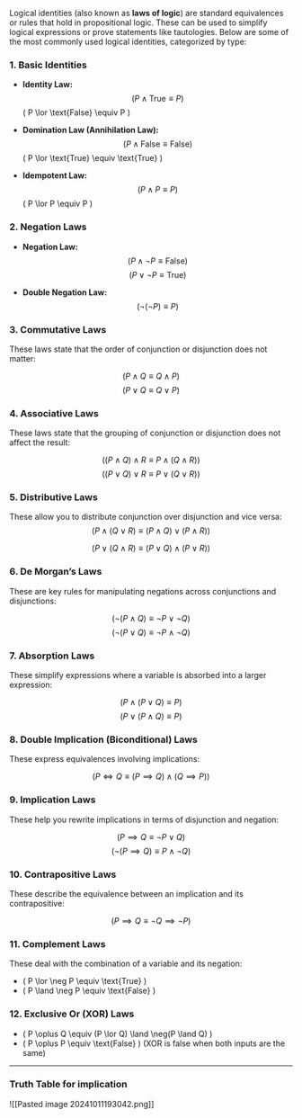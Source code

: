 Logical identities (also known as **laws of logic**) are standard equivalences or rules that hold in propositional logic. These can be used to simplify logical expressions or prove statements like tautologies. Below are some of the most commonly used logical identities, categorized by type:

### 1. **Basic Identities**

- **Identity Law:**
  $$( P \land \text{True} \equiv P )
  $$( P \lor \text{False} \equiv P )

- **Domination Law (Annihilation Law):**
  $$( P \land \text{False} \equiv \text{False} )
  $$( P \lor \text{True} \equiv \text{True} )

- **Idempotent Law:**
  $$( P \land P \equiv P )
  $$( P \lor P \equiv P )

### 2. **Negation Laws**

- **Negation Law:**
  $$( P \land \neg P \equiv \text{False} )$$
  $$( P \lor \neg P \equiv \text{True} )  $$

- **Double Negation Law:**
  $$( \neg(\neg P) \equiv P )$$

### 3. **Commutative Laws**

These laws state that the order of conjunction or disjunction does not matter:

$$( P \land Q \equiv Q \land P )$$ 
$$( P \lor Q \equiv Q \lor P )$$


### 4. **Associative Laws**

These laws state that the grouping of conjunction or disjunction does not affect the result:

$$( (P \land Q) \land R \equiv P \land (Q \land R) )$$
$$( (P \lor Q) \lor R \equiv P \lor (Q \lor R) )$$

### 5. **Distributive Laws**

These allow you to distribute conjunction over disjunction and vice versa:
$$( P \land (Q \lor R) \equiv (P \land Q) \lor (P \land R) )$$

$$( P \lor (Q \land R) \equiv (P \lor Q) \land (P \lor R) )
$$

### 6. **De Morgan’s Laws**

These are key rules for manipulating negations across conjunctions and disjunctions:

$$( \neg(P \land Q) \equiv \neg P \lor \neg Q )$$
$$( \neg(P \lor Q) \equiv \neg P \land \neg Q )$$

### 7. **Absorption Laws**

These simplify expressions where a variable is absorbed into a larger expression:

$$( P \land (P \lor Q) \equiv P )$$
$$( P \lor (P \land Q) \equiv P )$$

### 8. **Double Implication (Biconditional) Laws**

These express equivalences involving implications:

$$( P \iff Q \equiv (P \implies Q) \land (Q \implies P) )$$

### 9. **Implication Laws**

These help you rewrite implications in terms of disjunction and negation:

$$( P \implies Q \equiv \neg P \lor Q )$$
$$( \neg(P \implies Q) \equiv P \land \neg Q )$$

### 10. **Contrapositive Laws**

These describe the equivalence between an implication and its contrapositive:

$$( P \implies Q \equiv \neg Q \implies \neg P )$$

### 11. **Complement Laws**

These deal with the combination of a variable and its negation:

-  ( P \lor \neg P \equiv \text{True} )
-  ( P \land \neg P \equiv \text{False} )

### 12. **Exclusive Or (XOR) Laws**

-  ( P \oplus Q \equiv (P \lor Q) \land \neg(P \land Q) )
-  ( P \oplus P \equiv \text{False} )  (XOR is false when both inputs are the same)
  
---

### Truth Table for implication
![[Pasted image 20241011193042.png]]
